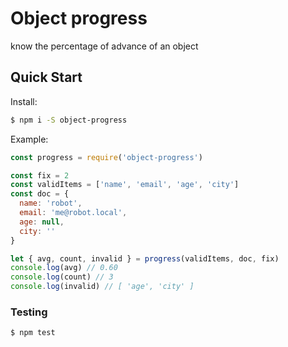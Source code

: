 # Object progress

know the percentage of advance of an object

## Quick Start

Install:

```sh
$ npm i -S object-progress
```

Example:

```js
const progress = require('object-progress')

const fix = 2
const validItems = ['name', 'email', 'age', 'city']
const doc = {
  name: 'robot',
  email: 'me@robot.local',
  age: null,
  city: ''
}

let { avg, count, invalid } = progress(validItems, doc, fix)
console.log(avg) // 0.60
console.log(count) // 3
console.log(invalid) // [ 'age', 'city' ]
```

### Testing

```sh
$ npm test
```
